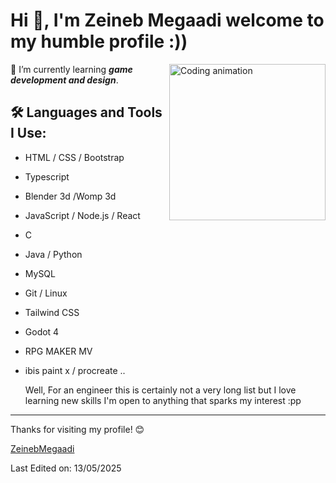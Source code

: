# Hi 👋, I'm Zeineb Megaadi welcome to my humble profile :))

<img align="right" src="https://cdn.dribbble.com/users/1277312/screenshots/14733298/media/39b1045e593737587dd60e42c8422d1f.gif" width="250" alt="Coding animation">

🌱 I’m currently learning ***game development and design***.

## 🛠 Languages and Tools I Use:
- HTML / CSS / Bootstrap
- Typescript
- Blender 3d /Womp 3d
- JavaScript / Node.js / React
- C 
- Java / Python
- MySQL
- Git / Linux
- Tailwind CSS
- Godot 4
- RPG MAKER MV
- ibis paint x / procreate ..

  
  Well, For an engineer this is certainly not a very long list but I love learning new skills I'm open to anything that sparks my interest :pp 

---

Thanks for visiting my profile! 😊



[ZeinebMegaadi](https://github.com/ZeinebMegaadi/ZeinebMegaadi)

Last Edited on: 13/05/2025
